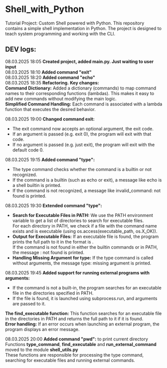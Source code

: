 # Shell_with_Python

Tutorial Project: Custom Shell powered with Python.
This repository contains a simple shell implementation in Python. 
The project is designed to teach system programming and working with the CLI.

## DEV logs:
08.03.2025 18:05 **Created project, added main.py. Just waiting to user input**  
08.03.2025 18:10 **Added command "exit"**  
08.03.2025 18:20 **Added command "echo"**  
08.03.2025 18:35 **Refactoring.** 
**Key changes:**  
**Command Dictionary:** Added a dictionary (commands) to map command names to their corresponding functions (lambdas). This makes it easy to add new commands without modifying the main logic.  
**Simplified Command Handling:** Each command is associated with a lambda function that executes the desired behavior.  

08.03.2025 19:00 **Changed command exit:**  
- The exit command now accepts an optional argument, the exit code.
- If an argument is passed (e.g. exit 0), the program will exit with that code.  
- If no argument is passed (e.g. just exit), the program will exit with the default code 0.  

08.03.2025 19:15 **Added command "type":**
- The type command checks whether the command is a builtin or not recognized.  
- If the command is a builtin (such as echo or exit), a message like echo is a shell builtin is printed.  
- If the command is not recognized, a message like invalid_command: not found is printed.  

08.03.2025 19:30 **Extended command "type":**  
- **Search for Executable Files in PATH:**
        We use the PATH environment variable to get a list of directories to search for executable files.  
        For each directory in PATH, we check if a file with the command name exists and is executable (using os.access(executable_path, os.X_OK)).  
- **Output for Executable Files:** 
        If an executable file is found, the program prints the full path to it in the format <command> is <path>.  
        If the command is not found in either the builtin commands or in PATH, the message <command>: not found is printed.  
- **Handling Missing Argument for type:**
    If the type command is called without arguments, the message type: missing argument is printed.   

08.03.2025 19:45 **Added support for running external programs with arguments:**  
- If the command is not a built-in, the program searches for an executable file in the directories specified in PATH.  
- If the file is found, it is launched using subprocess.run, and arguments are passed to it.  

**The find_executable function:** This function searches for an executable file in the directories in PATH and returns the full path to it if it is found.  
**Error handling:** If an error occurs when launching an external program, the program displays an error message.

08.03.2025 20:00 **Added command "pwd":** to print current directory
Functions **type_command**, **find_executable** and **run_external_command** moved to the module **shell_utils.py**  
These functions are responsible for processing the type command, searching for executable files and running external commands.  
